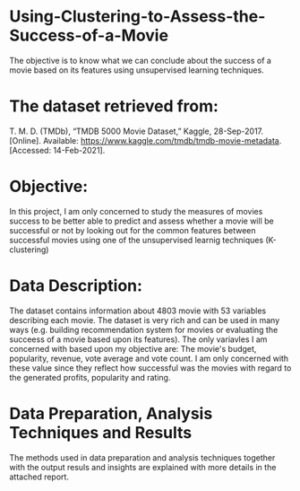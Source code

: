 # Using-Clustering-to-Assess-the-Success-of-a-Movie
The objective is to know what we can conclude about the success of a movie based on its features using unsupervised learning techniques. 

# The dataset retrieved from: 
T. M. D. (TMDb), “TMDB 5000 Movie Dataset,” Kaggle, 28-Sep-2017. [Online]. Available: https://www.kaggle.com/tmdb/tmdb-movie-metadata. [Accessed: 14-Feb-2021]. 

# Objective:
In this project, I am only concerned to study the measures of movies success to be better able to predict and assess whether a movie will be successful or not by looking out for the common features between successful movies using one of the unsupervised learnig techniques (K-clustering)

# Data Description:
The dataset contains information about 4803 movie with 53 variables describing each movie. The dataset is very rich and can be used in many ways (e.g. building recommendation system for movies or evaluating the succeess of a movie based upon its features). The only variavles I am concerned with based upon my objective are:
The movie's budget, popularity, revenue, vote average and vote count. I am only concerned with these value since they reflect how successful was the movies with regard to the generated profits, popularity and rating.

# Data Preparation, Analysis Techniques and Results
The methods used in data preparation and analysis techniques together with the output resuls and insights are explained with more details in the attached report.
